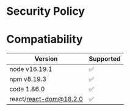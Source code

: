 # Security Policy

# Compatiability 

| Version | Supported          |
| ------- | ------------------ |
| node v16.19.1   | :white_check_mark: |
| npm v8.19.3   | :white_check_mark:             |
| code 1.86.0   | :white_check_mark: |
| react/react-dom@18.2.0   | :white_check_mark:                |
